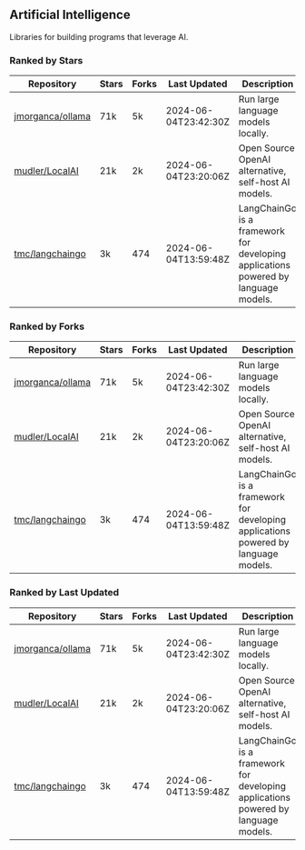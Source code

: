 ## Artificial Intelligence

Libraries for building programs that leverage AI.

### Ranked by Stars

| Repository | Stars | Forks | Last Updated | Description | 
|------------|-------|-------|--------------|-------------|
| [jmorganca/ollama](https://github.com/jmorganca/ollama) | 71k | 5k | 2024-06-04T23:42:30Z |  Run large language models locally. |
| [mudler/LocalAI](https://github.com/mudler/LocalAI) | 21k | 2k | 2024-06-04T23:20:06Z |  Open Source OpenAI alternative, self-host AI models. |
| [tmc/langchaingo](https://github.com/tmc/langchaingo) | 3k | 474 | 2024-06-04T13:59:48Z |  LangChainGo is a framework for developing applications powered by language models. |

### Ranked by Forks

| Repository | Stars | Forks | Last Updated | Description | 
|------------|-------|-------|--------------|-------------|
| [jmorganca/ollama](https://github.com/jmorganca/ollama) | 71k | 5k | 2024-06-04T23:42:30Z |  Run large language models locally. |
| [mudler/LocalAI](https://github.com/mudler/LocalAI) | 21k | 2k | 2024-06-04T23:20:06Z |  Open Source OpenAI alternative, self-host AI models. |
| [tmc/langchaingo](https://github.com/tmc/langchaingo) | 3k | 474 | 2024-06-04T13:59:48Z |  LangChainGo is a framework for developing applications powered by language models. |

### Ranked by Last Updated

| Repository | Stars | Forks | Last Updated | Description | 
|------------|-------|-------|--------------|-------------|
| [jmorganca/ollama](https://github.com/jmorganca/ollama) | 71k | 5k | 2024-06-04T23:42:30Z |  Run large language models locally. |
| [mudler/LocalAI](https://github.com/mudler/LocalAI) | 21k | 2k | 2024-06-04T23:20:06Z |  Open Source OpenAI alternative, self-host AI models. |
| [tmc/langchaingo](https://github.com/tmc/langchaingo) | 3k | 474 | 2024-06-04T13:59:48Z |  LangChainGo is a framework for developing applications powered by language models. |

